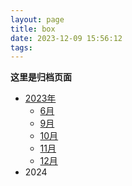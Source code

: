 ```yaml
---
layout: page
title: box
date: 2023-12-09 15:56:12
tags:
---
```

**这里是归档页面**

- [2023年](https://blog.awaae001.top/archives/2023/)
   - [6月](https://blog.awaae001.top/archives/2023/06/)
   - [9月](https://blog.awaae001.top/archives/2023/09/)
   - [10月](https://blog.awaae001.top/archives/2023/10/)
   - [11月](https://blog.awaae001.top/archives/2023/11/)
   - [12月](https://blog.awaae001.top/archives/2023/12/)
- 2024